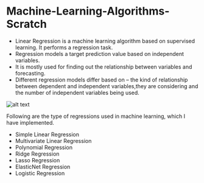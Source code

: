# Machine-Learning-Algorithms-Scratch

- Linear Regression is a machine learning algorithm based on supervised learning. It performs a regression task.
- Regression models a target prediction value based on independent variables.
- It is mostly used for finding out the relationship between variables and forecasting.
- Different regression models differ based on – the kind of relationship between dependent and independent variables,they are considering and the number of
independent variables being used.



![alt text](https://github.com/Oprishri/Machine-Learning-Algorithms-Scratch/blob/main/linear-regression-plot.jpg)

Following are the type of regressions used in  machine learning, which I have implemented.

- Simple Linear Regression
- Multivariate Linear Regression
- Polynomial Regression
- Ridge Regression
- Lasso Regression
- ElasticNet Regression
- Logistic Regression

